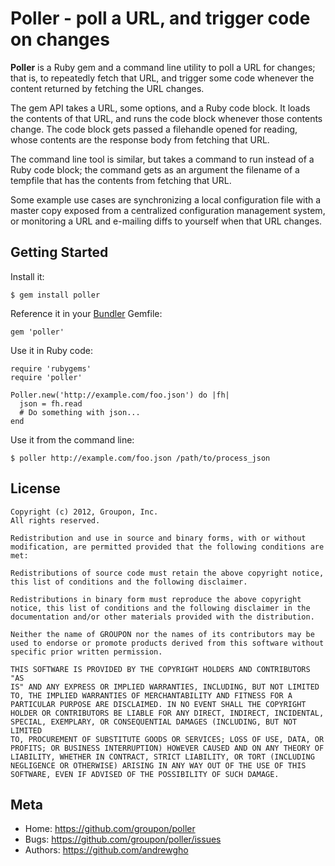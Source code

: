 Poller - poll a URL, and trigger code on changes
================================================

**Poller** is a Ruby gem and a command line utility to poll a URL for
changes; that is, to repeatedly fetch that URL, and trigger some
code whenever the content returned by fetching the URL changes.

The gem API takes a URL, some options, and a Ruby code block. It loads
the contents of that URL, and runs the code block whenever those
contents change. The code block gets passed a filehandle opened for
reading, whose contents are the response body from fetching that URL.

The command line tool is similar, but takes a command to run instead of
a Ruby code block; the command gets as an argument the filename of a
tempfile that has the contents from fetching that URL.

Some example use cases are synchronizing a local configuration file with
a master copy exposed from a centralized configuration management
system, or monitoring a URL and e-mailing diffs to yourself when that
URL changes.

Getting Started
---------------

Install it:

    $ gem install poller

Reference it in your [Bundler](http://gembundler.com/) Gemfile:

    gem 'poller'

Use it in Ruby code:

    require 'rubygems'
    require 'poller'
    
    Poller.new('http://example.com/foo.json') do |fh|
      json = fh.read
      # Do something with json...
    end

Use it from the command line:

    $ poller http://example.com/foo.json /path/to/process_json

License
-------

    Copyright (c) 2012, Groupon, Inc.
    All rights reserved.
    
    Redistribution and use in source and binary forms, with or without
    modification, are permitted provided that the following conditions are
    met:
    
    Redistributions of source code must retain the above copyright notice,
    this list of conditions and the following disclaimer.
    
    Redistributions in binary form must reproduce the above copyright
    notice, this list of conditions and the following disclaimer in the
    documentation and/or other materials provided with the distribution.
    
    Neither the name of GROUPON nor the names of its contributors may be
    used to endorse or promote products derived from this software without
    specific prior written permission.
    
    THIS SOFTWARE IS PROVIDED BY THE COPYRIGHT HOLDERS AND CONTRIBUTORS "AS
    IS" AND ANY EXPRESS OR IMPLIED WARRANTIES, INCLUDING, BUT NOT LIMITED
    TO, THE IMPLIED WARRANTIES OF MERCHANTABILITY AND FITNESS FOR A
    PARTICULAR PURPOSE ARE DISCLAIMED. IN NO EVENT SHALL THE COPYRIGHT
    HOLDER OR CONTRIBUTORS BE LIABLE FOR ANY DIRECT, INDIRECT, INCIDENTAL,
    SPECIAL, EXEMPLARY, OR CONSEQUENTIAL DAMAGES (INCLUDING, BUT NOT LIMITED
    TO, PROCUREMENT OF SUBSTITUTE GOODS OR SERVICES; LOSS OF USE, DATA, OR
    PROFITS; OR BUSINESS INTERRUPTION) HOWEVER CAUSED AND ON ANY THEORY OF
    LIABILITY, WHETHER IN CONTRACT, STRICT LIABILITY, OR TORT (INCLUDING
    NEGLIGENCE OR OTHERWISE) ARISING IN ANY WAY OUT OF THE USE OF THIS
    SOFTWARE, EVEN IF ADVISED OF THE POSSIBILITY OF SUCH DAMAGE.

Meta
----

* Home: <https://github.com/groupon/poller>
* Bugs: <https://github.com/groupon/poller/issues>
* Authors: <https://github.com/andrewgho>
